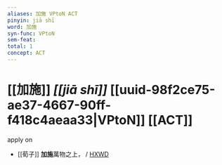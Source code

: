 ```yaml
---
aliases: 加施 VPtoN ACT
pinyin: jiā shī
word: 加施
syn-func: VPtoN
sem-feat: 
total: 1
concept: ACT 
---
```

# [[加施]] *[[jiā shī]]*  [[uuid-98f2ce75-ae37-4667-90ff-f418c4aeaa33|VPtoN]] [[ACT]]
apply on
 - [[荀子]] **加施**萬物之上，
                     / [HXWD](https://hxwd.org/textview.html?location=KR3a0002_tls_009-19a.51)